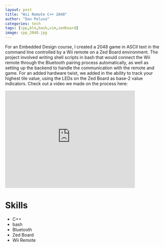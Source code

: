```yaml
---
layout: post
title: "Wii Remote C++ 2048"
author: "Dan Peluso"
categories: tech
tags: [cpp,ble,bash,vim,zedboard]
image: cpp_2048.jpg
---
```


For an Embedded Design course, I created a 2048 game in ASCII text in the command line controlled by a Wii remote on a Zed Board environment. The project involved writing shell scripts in bash that would connect the Wii remote through the Bluetooth pairing process automatically, as well as setting up the backend to handle the communication with the remote and game. For an added hardware twist, we added in the ability to track your highest tile value, using the LEDs on the Zed Board as base-2 value indicators. Check out a video we made on the process here:

<iframe width="420" height="315" src="https://www.youtube.com/embed/ZP2d-Cag2vI" frameborder="0" allowfullscreen></iframe>

# Skills

- C++
- bash
- Bluetooth
- Zed Board
- Wii Remote
